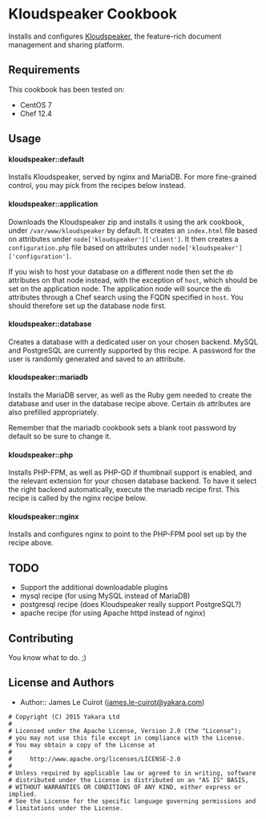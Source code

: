 Kloudspeaker Cookbook
=====================
Installs and configures [Kloudspeaker](http://www.kloudspeaker.com), the feature-rich document management and sharing platform.

Requirements
------------
This cookbook has been tested on:

- CentOS 7
- Chef 12.4

Usage
-----
#### kloudspeaker::default
Installs Kloudspeaker, served by nginx and MariaDB. For more fine-grained control, you may pick from the recipes below instead.

#### kloudspeaker::application
Downloads the Kloudspeaker zip and installs it using the ark cookbook, under `/var/www/kloudspeaker` by default. It creates an `index.html` file based on attributes under `node['kloudspeaker']['client']`. It then creates a `configuration.php` file based on attributes under `node['kloudspeaker']['configuration']`.

If you wish to host your database on a different node then set the `db` attributes on that node instead, with the exception of `host`, which should be set on the application node. The application node will source the `db` attributes through a Chef search using the FQDN specified in `host`. You should therefore set up the database node first.

#### kloudspeaker::database
Creates a database with a dedicated user on your chosen backend. MySQL and PostgreSQL are currently supported by this recipe. A password for the user is randomly generated and saved to an attribute.

#### kloudspeaker::mariadb
Installs the MariaDB server, as well as the Ruby gem needed to create the database and user in the database recipe above. Certain `db` attributes are also prefilled appropriately.

Remember that the mariadb cookbook sets a blank root password by default so be sure to change it.

#### kloudspeaker::php
Installs PHP-FPM, as well as PHP-GD if thumbnail support is enabled, and the relevant extension for your chosen database backend. To have it select the right backend automatically, execute the mariadb recipe first. This recipe is called by the nginx recipe below.

#### kloudspeaker::nginx
Installs and configures nginx to point to the PHP-FPM pool set up by the recipe above.

TODO
----
- Support the additional downloadable plugins
- mysql recipe (for using MySQL instead of MariaDB)
- postgresql recipe (does Kloudspeaker really support PostgreSQL?)
- apache recipe (for using Apache httpd instead of nginx)

Contributing
------------
You know what to do. ;)

License and Authors
-------------------
- Author:: James Le Cuirot (<james.le-cuirot@yakara.com>)

```text
# Copyright (C) 2015 Yakara Ltd
#
# Licensed under the Apache License, Version 2.0 (the "License");
# you may not use this file except in compliance with the License.
# You may obtain a copy of the License at
#
#     http://www.apache.org/licenses/LICENSE-2.0
#
# Unless required by applicable law or agreed to in writing, software
# distributed under the License is distributed on an "AS IS" BASIS,
# WITHOUT WARRANTIES OR CONDITIONS OF ANY KIND, either express or implied.
# See the License for the specific language governing permissions and
# limitations under the License.
```
